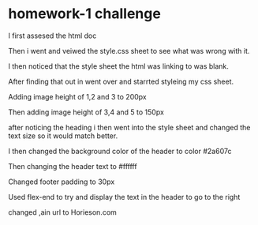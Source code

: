 # homework-1 challenge

I first assesed the html doc

Then i went and veiwed the style.css sheet to see what was wrong with it. 

I then noticed that the style sheet the html was linking to was blank.

After finding that out in went over and starrted styleing my css sheet.

Adding image height of 1,2 and 3 to 200px

Then adding image height of 3,4 and 5 to 150px

after noticing the heading i then went into the style sheet and changed the text size so it would match better.

I then changed the background color of the header to color #2a607c

Then changing the header text to #ffffff

Changed footer padding to 30px 

Used flex-end to try and display the text in the header to go to the right 

changed ,ain url to Horieson.com 


